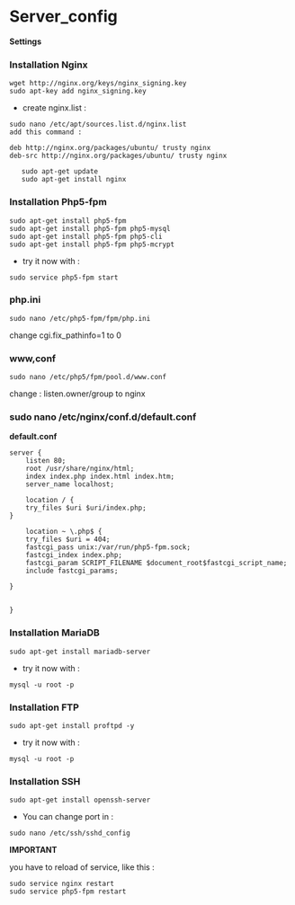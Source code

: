 # Server_config
 <i class="icon-cog"></i> **Settings**

### Installation Nginx
```
wget http://nginx.org/keys/nginx_signing.key
sudo apt-key add nginx_signing.key
```



 * create  nginx.list :  
```
sudo nano /etc/apt/sources.list.d/nginx.list
add this command :
 
deb http://nginx.org/packages/ubuntu/ trusty nginx
deb-src http://nginx.org/packages/ubuntu/ trusty nginx
```

```
   sudo apt-get update
   sudo apt-get install nginx
```


### Installation Php5-fpm
```
sudo apt-get install php5-fpm
sudo apt-get install php5-fpm php5-mysql
sudo apt-get install php5-fpm php5-cli
sudo apt-get install php5-fpm php5-mcrypt
```

 * try it now with  :  
```
sudo service php5-fpm start
```
### php.ini

```
sudo nano /etc/php5-fpm/fpm/php.ini

```
change cgi.fix_pathinfo=1 to 0 

###  www,conf
```
sudo nano /etc/php5/fpm/pool.d/www.conf
```
change : listen.owner/group to nginx


### sudo nano /etc/nginx/conf.d/default.conf
**default.conf**

```
server {
	listen 80;
	root /usr/share/nginx/html;
	index index.php index.html index.htm;
	server_name localhost;
		
	location / {
	try_files $uri $uri/index.php;
}

	location ~ \.php$ {
	try_files $uri = 404;
	fastcgi_pass unix:/var/run/php5-fpm.sock;
	fastcgi_index index.php;
	fastcgi_param SCRIPT_FILENAME $document_root$fastcgi_script_name;
	include fastcgi_params;	

}


}
```

### Installation MariaDB
```
sudo apt-get install mariadb-server
```

 * try it now with :  
```
mysql -u root -p 
```


### Installation FTP
```
sudo apt-get install proftpd -y
```

 * try it now with :  
```
mysql -u root -p 
```

### Installation SSH
```
sudo apt-get install openssh-server
```

 * You can change port in  :  
```
sudo nano /etc/ssh/sshd_config
```

 <i class="icon-cog"></i> **IMPORTANT**


you have to reload of service, like this : 

```
sudo service nginx restart
sudo service php5-fpm restart
```